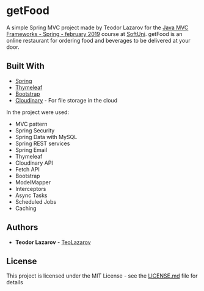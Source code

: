 # getFood

A simple Spring MVC project made by Teodor Lazarov for the [Java MVC Frameworks - Spring - february 2019](https://softuni.bg/trainings/2295/java-mvc-frameworks-spring-february-2019) course at [SoftUni](https://softuni.bg/). getFood is an online restaurant for ordering food and beverages to be delivered at your door.

## Built With

* [Spring](https://spring.io/)
* [Thymeleaf](https://www.thymeleaf.org/)
* [Bootstrap](https://getbootstrap.com/)
* [Cloudinary](https://cloudinary.com/) - For file storage in the cloud

In the project were used:
* MVC pattern
* Spring Security
* Spring Data with MySQL
* Spring REST services
* Spring Email
* Thymeleaf
* Cloudinary API
* Fetch API
* Bootstrap
* ModelMapper
* Interceptors
* Async Tasks
* Scheduled Jobs
* Caching

## Authors

* **Teodor Lazarov** - [TeoLazarov](https://github.com/TeoLazarov)

## License

This project is licensed under the MIT License - see the [LICENSE.md](https://github.com/TeoLazarov/getFood/blob/master/LICENSE) file for details
